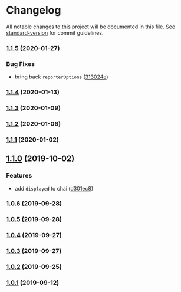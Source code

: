 # Changelog

All notable changes to this project will be documented in this file. See [standard-version](https://github.com/conventional-changelog/standard-version) for commit guidelines.

### [1.1.5](https://github.com/CrowdStrike/faltest/compare/@faltest/chai@1.1.4...@faltest/chai@1.1.5) (2020-01-27)


### Bug Fixes

* bring back `reporterOptions` ([313024e](https://github.com/CrowdStrike/faltest/commit/313024e9057620f353e68666d05cb1a6890dea5c))

### [1.1.4](https://github.com/CrowdStrike/faltest/compare/@faltest/chai@1.1.3...@faltest/chai@1.1.4) (2020-01-13)

### [1.1.3](https://github.com/CrowdStrike/faltest/compare/@faltest/chai@1.1.2...@faltest/chai@1.1.3) (2020-01-09)

### [1.1.2](https://github.com/CrowdStrike/faltest/compare/@faltest/chai@1.1.1...@faltest/chai@1.1.2) (2020-01-06)

### [1.1.1](https://github.com/CrowdStrike/faltest/compare/@faltest/chai@1.1.0...@faltest/chai@1.1.1) (2020-01-02)

## [1.1.0](https://github.com/CrowdStrike/faltest/compare/@faltest/chai@1.0.6...1.1.0) (2019-10-02)


### Features

* add `displayed` to chai ([d301ec8](https://github.com/CrowdStrike/faltest/commit/d301ec8))

### [1.0.6](https://github.com/CrowdStrike/faltest/compare/@faltest/chai@1.0.5...1.0.6) (2019-09-28)

### [1.0.5](https://github.com/CrowdStrike/faltest/compare/@faltest/chai@1.0.4...1.0.5) (2019-09-28)

### [1.0.4](https://github.com/CrowdStrike/faltest/compare/@faltest/chai@1.0.3...1.0.4) (2019-09-27)

### [1.0.3](https://github.com/CrowdStrike/faltest/compare/@faltest/chai@1.0.2...1.0.3) (2019-09-27)

### [1.0.2](https://github.com/CrowdStrike/faltest/compare/@faltest/chai@1.0.1...1.0.2) (2019-09-25)

### [1.0.1](https://github.com/CrowdStrike/faltest/compare/@faltest/chai@1.0.0...1.0.1) (2019-09-12)
